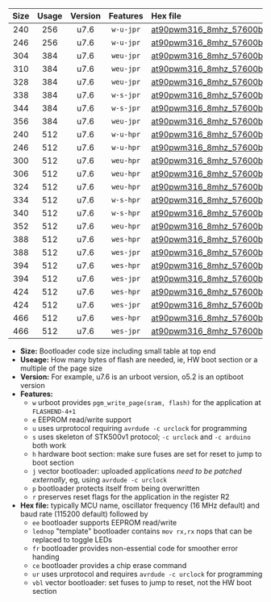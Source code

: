 |Size|Usage|Version|Features|Hex file|
|:-:|:-:|:-:|:-:|:--|
|240|256|u7.6|`w-u-jpr`|[at90pwm316_8mhz_57600bps_ur_vbl.hex](https://raw.githubusercontent.com/stefanrueger/urboot/main//at90pwm316_8mhz_57600bps_ur_vbl.hex)|
|246|256|u7.6|`w-u-jpr`|[at90pwm316_8mhz_57600bps_lednop_ur_vbl.hex](https://raw.githubusercontent.com/stefanrueger/urboot/main//at90pwm316_8mhz_57600bps_lednop_ur_vbl.hex)|
|304|384|u7.6|`weu-jpr`|[at90pwm316_8mhz_57600bps_ee_ur_vbl.hex](https://raw.githubusercontent.com/stefanrueger/urboot/main//at90pwm316_8mhz_57600bps_ee_ur_vbl.hex)|
|310|384|u7.6|`weu-jpr`|[at90pwm316_8mhz_57600bps_ee_lednop_ur_vbl.hex](https://raw.githubusercontent.com/stefanrueger/urboot/main//at90pwm316_8mhz_57600bps_ee_lednop_ur_vbl.hex)|
|328|384|u7.6|`weu-jpr`|[at90pwm316_8mhz_57600bps_ee_lednop_fr_ur_vbl.hex](https://raw.githubusercontent.com/stefanrueger/urboot/main//at90pwm316_8mhz_57600bps_ee_lednop_fr_ur_vbl.hex)|
|338|384|u7.6|`w-s-jpr`|[at90pwm316_8mhz_57600bps_vbl.hex](https://raw.githubusercontent.com/stefanrueger/urboot/main//at90pwm316_8mhz_57600bps_vbl.hex)|
|344|384|u7.6|`w-s-jpr`|[at90pwm316_8mhz_57600bps_lednop_vbl.hex](https://raw.githubusercontent.com/stefanrueger/urboot/main//at90pwm316_8mhz_57600bps_lednop_vbl.hex)|
|356|384|u7.6|`weu-jpr`|[at90pwm316_8mhz_57600bps_ee_lednop_fr_ce_ur_vbl.hex](https://raw.githubusercontent.com/stefanrueger/urboot/main//at90pwm316_8mhz_57600bps_ee_lednop_fr_ce_ur_vbl.hex)|
|240|512|u7.6|`w-u-hpr`|[at90pwm316_8mhz_57600bps_ur.hex](https://raw.githubusercontent.com/stefanrueger/urboot/main//at90pwm316_8mhz_57600bps_ur.hex)|
|246|512|u7.6|`w-u-hpr`|[at90pwm316_8mhz_57600bps_lednop_ur.hex](https://raw.githubusercontent.com/stefanrueger/urboot/main//at90pwm316_8mhz_57600bps_lednop_ur.hex)|
|300|512|u7.6|`weu-hpr`|[at90pwm316_8mhz_57600bps_ee_ur.hex](https://raw.githubusercontent.com/stefanrueger/urboot/main//at90pwm316_8mhz_57600bps_ee_ur.hex)|
|306|512|u7.6|`weu-hpr`|[at90pwm316_8mhz_57600bps_ee_lednop_ur.hex](https://raw.githubusercontent.com/stefanrueger/urboot/main//at90pwm316_8mhz_57600bps_ee_lednop_ur.hex)|
|324|512|u7.6|`weu-hpr`|[at90pwm316_8mhz_57600bps_ee_lednop_fr_ur.hex](https://raw.githubusercontent.com/stefanrueger/urboot/main//at90pwm316_8mhz_57600bps_ee_lednop_fr_ur.hex)|
|334|512|u7.6|`w-s-hpr`|[at90pwm316_8mhz_57600bps.hex](https://raw.githubusercontent.com/stefanrueger/urboot/main//at90pwm316_8mhz_57600bps.hex)|
|340|512|u7.6|`w-s-hpr`|[at90pwm316_8mhz_57600bps_lednop.hex](https://raw.githubusercontent.com/stefanrueger/urboot/main//at90pwm316_8mhz_57600bps_lednop.hex)|
|352|512|u7.6|`weu-hpr`|[at90pwm316_8mhz_57600bps_ee_lednop_fr_ce_ur.hex](https://raw.githubusercontent.com/stefanrueger/urboot/main//at90pwm316_8mhz_57600bps_ee_lednop_fr_ce_ur.hex)|
|388|512|u7.6|`wes-hpr`|[at90pwm316_8mhz_57600bps_ee.hex](https://raw.githubusercontent.com/stefanrueger/urboot/main//at90pwm316_8mhz_57600bps_ee.hex)|
|388|512|u7.6|`wes-jpr`|[at90pwm316_8mhz_57600bps_ee_vbl.hex](https://raw.githubusercontent.com/stefanrueger/urboot/main//at90pwm316_8mhz_57600bps_ee_vbl.hex)|
|394|512|u7.6|`wes-hpr`|[at90pwm316_8mhz_57600bps_ee_lednop.hex](https://raw.githubusercontent.com/stefanrueger/urboot/main//at90pwm316_8mhz_57600bps_ee_lednop.hex)|
|394|512|u7.6|`wes-jpr`|[at90pwm316_8mhz_57600bps_ee_lednop_vbl.hex](https://raw.githubusercontent.com/stefanrueger/urboot/main//at90pwm316_8mhz_57600bps_ee_lednop_vbl.hex)|
|424|512|u7.6|`wes-hpr`|[at90pwm316_8mhz_57600bps_ee_lednop_fr.hex](https://raw.githubusercontent.com/stefanrueger/urboot/main//at90pwm316_8mhz_57600bps_ee_lednop_fr.hex)|
|424|512|u7.6|`wes-jpr`|[at90pwm316_8mhz_57600bps_ee_lednop_fr_vbl.hex](https://raw.githubusercontent.com/stefanrueger/urboot/main//at90pwm316_8mhz_57600bps_ee_lednop_fr_vbl.hex)|
|466|512|u7.6|`wes-hpr`|[at90pwm316_8mhz_57600bps_ee_lednop_fr_ce.hex](https://raw.githubusercontent.com/stefanrueger/urboot/main//at90pwm316_8mhz_57600bps_ee_lednop_fr_ce.hex)|
|466|512|u7.6|`wes-jpr`|[at90pwm316_8mhz_57600bps_ee_lednop_fr_ce_vbl.hex](https://raw.githubusercontent.com/stefanrueger/urboot/main//at90pwm316_8mhz_57600bps_ee_lednop_fr_ce_vbl.hex)|

- **Size:** Bootloader code size including small table at top end
- **Useage:** How many bytes of flash are needed, ie, HW boot section or a multiple of the page size
- **Version:** For example, u7.6 is an urboot version, o5.2 is an optiboot version
- **Features:**
  + `w` urboot provides `pgm_write_page(sram, flash)` for the application at `FLASHEND-4+1`
  + `e` EEPROM read/write support
  + `u` uses urprotocol requiring `avrdude -c urclock` for programming
  + `s` uses skeleton of STK500v1 protocol; `-c urclock` and `-c arduino` both work
  + `h` hardware boot section: make sure fuses are set for reset to jump to boot section
  + `j` vector bootloader: uploaded applications *need to be patched externally*, eg, using `avrdude -c urclock`
  + `p` bootloader protects itself from being overwritten
  + `r` preserves reset flags for the application in the register R2
- **Hex file:** typically MCU name, oscillator frequency (16 MHz default) and baud rate (115200 default) followed by
  + `ee` bootloader supports EEPROM read/write
  + `lednop` "template" bootloader contains `mov rx,rx` nops that can be replaced to toggle LEDs
  + `fr` bootloader provides non-essential code for smoother error handing
  + `ce` bootloader provides a chip erase command
  + `ur` uses urprotocol and requires `avrdude -c urclock` for programming
  + `vbl` vector bootloader: set fuses to jump to reset, not the HW boot section
